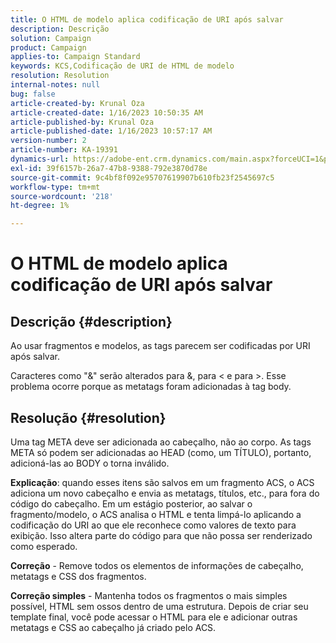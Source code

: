 ```yaml
---
title: O HTML de modelo aplica codificação de URI após salvar
description: Descrição
solution: Campaign
product: Campaign
applies-to: Campaign Standard
keywords: KCS,Codificação de URI de HTML de modelo
resolution: Resolution
internal-notes: null
bug: false
article-created-by: Krunal Oza
article-created-date: 1/16/2023 10:50:35 AM
article-published-by: Krunal Oza
article-published-date: 1/16/2023 10:57:17 AM
version-number: 2
article-number: KA-19391
dynamics-url: https://adobe-ent.crm.dynamics.com/main.aspx?forceUCI=1&pagetype=entityrecord&etn=knowledgearticle&id=7f34e194-8b95-ed11-aad1-6045bd006793
exl-id: 39f6157b-26a7-47b8-9388-792e3870d78e
source-git-commit: 9c4bf8f092e95707619907b610fb23f2545697c5
workflow-type: tm+mt
source-wordcount: '218'
ht-degree: 1%

---
```


# O HTML de modelo aplica codificação de URI após salvar

## Descrição {#description}


Ao usar fragmentos e modelos, as tags parecem ser codificadas por URI após salvar.

Caracteres como &quot;&amp;&quot; serão alterados para &amp;, para &lt; e para >. Esse problema ocorre porque as metatags foram adicionadas à tag body.


## Resolução {#resolution}


Uma tag META deve ser adicionada ao cabeçalho, não ao corpo. As tags META só podem ser adicionadas ao HEAD (como, um TÍTULO), portanto, adicioná-las ao BODY o torna inválido.

<b>Explicação</b>: quando esses itens são salvos em um fragmento ACS, o ACS adiciona um novo cabeçalho e envia as metatags, títulos, etc., para fora do código do cabeçalho. Em um estágio posterior, ao salvar o fragmento/modelo, o ACS analisa o HTML e tenta limpá-lo aplicando a codificação do URI ao que ele reconhece como valores de texto para exibição. Isso altera parte do código para que não possa ser renderizado como esperado.

<b>Correção</b> - Remove todos os elementos de informações de cabeçalho, metatags e CSS dos fragmentos.

<b>Correção simples</b> - Mantenha todos os fragmentos o mais simples possível, HTML sem ossos dentro de uma estrutura. Depois de criar seu template final, você pode acessar o HTML para ele e adicionar outras metatags e CSS ao cabeçalho já criado pelo ACS.
